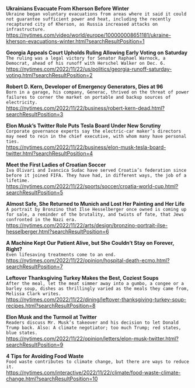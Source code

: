 **Ukrainians Evacuate From Kherson Before Winter**\
`Ukraine began voluntary evacuations from areas where it said it could not guarantee sufficient power and heat, including the recently recaptured city of Kherson, as Russia increased attacks on infrastructure.`\
https://nytimes.com/video/world/europe/100000008651181/ukraine-kherson-evacuations-winter.html?searchResultPosition=1

**Georgia Appeals Court Upholds Ruling Allowing Early Voting on Saturday**\
`The ruling was a legal victory for Senator Raphael Warnock, a Democrat, ahead of his runoff with Herschel Walker on Dec. 6.`\
https://nytimes.com/2022/11/22/us/politics/georgia-runoff-saturday-voting.html?searchResultPosition=2

**Robert D. Kern, Developer of Emergency Generators, Dies at 96**\
`Born in a garage, his company, Generac, thrived on the threat of power failures to corner the market on portable and backup sources of electricity.`\
https://nytimes.com/2022/11/22/business/robert-kern-dead.html?searchResultPosition=3

**Elon Musk’s Twitter Role Puts Tesla Board Under New Scrutiny**\
`Corporate governance experts say the electric-car maker’s directors may need to rein in the chief executive, with whom many have personal ties.`\
https://nytimes.com/2022/11/22/business/elon-musk-tesla-board-twitter.html?searchResultPosition=4

**Meet the First Ladies of Croatian Soccer**\
`Iva Olivari and Ivancica Sudac have served Croatia’s federation since before it joined FIFA. They have had, in different ways, the job of a lifetime.`\
https://nytimes.com/2022/11/22/sports/soccer/croatia-world-cup.html?searchResultPosition=5

**Almost Safe, She Returned to Munich and Lost Her Painting and Her Life**\
`A portrait by Bronzino that Ilse Hesselberger once owned is coming up for sale, a reminder of the brutality, and twists of fate, that Jews confronted in the Nazi era.`\
https://nytimes.com/2022/11/22/arts/design/bronzino-portrait-ilse-hesselberger.html?searchResultPosition=6

**A Machine Kept Our Patient Alive, but She Couldn’t Stay on Forever, Right?**\
`Even lifesaving treatments come to an end.`\
https://nytimes.com/2022/11/22/opinion/hospital-death-ecmo.html?searchResultPosition=7

**Leftover Thanksgiving Turkey Makes the Best, Coziest Soups**\
`After the meal, let the meat simmer away into a gumbo, a congee or a barley soup, dishes as thrillingly varied as the meals they came from, Melissa Clark writes.`\
https://nytimes.com/2022/11/22/dining/leftover-thanksgiving-turkey-soup-recipes.html?searchResultPosition=8

**Elon Musk and the Turmoil at Twitter**\
`Readers discuss Mr. Musk’s takeover and his decision to let Donald Trump back. Also: A climate negotiator; too much Trump; red states, blue states.`\
https://nytimes.com/2022/11/22/opinion/letters/elon-musk-twitter.html?searchResultPosition=9

**4 Tips for Avoiding Food Waste**\
`Food waste contributes to climate change, but there are ways to reduce it. `\
https://nytimes.com/interactive/2022/11/22/climate/food-waste-climate-change.html?searchResultPosition=10

